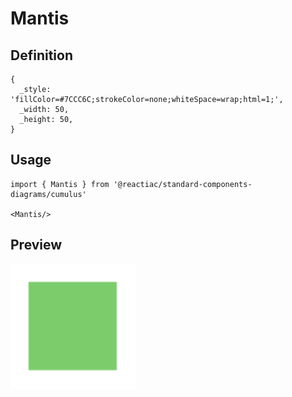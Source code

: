 # Mantis

## Definition

```
{
  _style: 'fillColor=#7CCC6C;strokeColor=none;whiteSpace=wrap;html=1;',
  _width: 50,
  _height: 50,
}
```

## Usage

```
import { Mantis } from '@reactiac/standard-components-diagrams/cumulus'

<Mantis/>
```

## Preview

<img src="./mantis.png" width="200"/>
